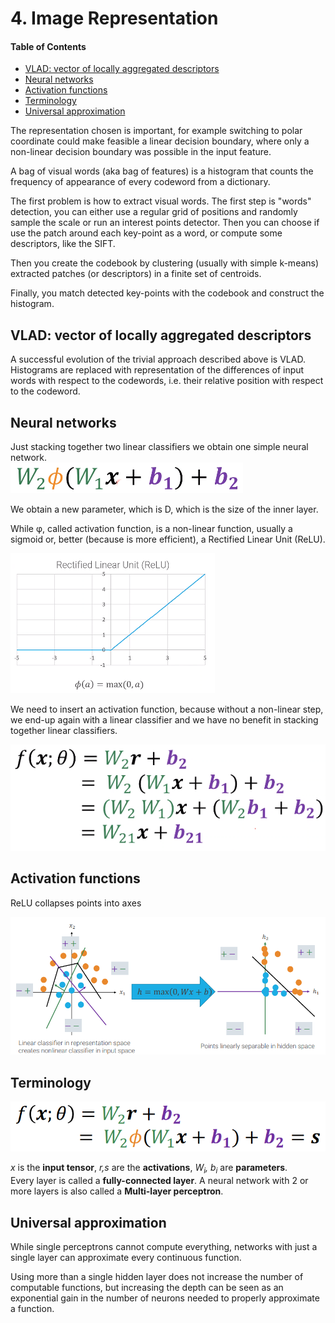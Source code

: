 # 4. Image Representation

#### Table of Contents

- [VLAD: vector of locally aggregated descriptors](#vlad--vector-of-locally-aggregated-descriptors)
- [Neural networks](#neural-networks)
- [Activation functions](#activation-functions)
- [Terminology](#terminology)
- [Universal approximation](#universal-approximation)

The representation chosen is important, for example switching to polar coordinate could make feasible a linear decision boundary, where only a non-linear decision boundary was possible in the input feature.

A bag of visual words (aka bag of features) is a histogram that counts the frequency of appearance of every codeword from a dictionary.

The first problem is how to extract visual words.  The first step is "words" detection, you can either use a regular grid of positions and randomly sample the scale or run an interest points detector.
Then you can choose if use the patch around each key-point as a word, or compute some descriptors, like the SIFT.

Then you create the codebook by clustering (usually with simple k-means) extracted patches (or descriptors) in a finite set of centroids.

Finally, you match detected key-points with the codebook and construct the histogram.

## VLAD: vector of locally aggregated descriptors
A successful evolution of the trivial approach described above is VLAD. Histograms are replaced with representation of the differences of input words with respect to the codewords, i.e. their relative position with respect to the codeword.

## Neural networks
Just stacking together two linear classifiers we obtain one simple neural network.  
![](assets/markdown-img-paste-20211008155244196.png)

We obtain a new parameter, which is D, which is the size of the inner layer.

While &phi;, called activation function, is a non-linear function, usually a sigmoid or, better (because is more efficient), a Rectified Linear Unit (ReLU).

![](assets/markdown-img-paste-20211008155608807.png)

We need to insert an activation function, because without a non-linear step, we end-up again with a linear classifier and we have no benefit in stacking together linear classifiers.

![](assets/markdown-img-paste-20211008155912890.png)

## Activation functions

ReLU collapses points into axes

![](assets/markdown-img-paste-20211011111910958.png)

## Terminology

![](assets/markdown-img-paste-20211011112049577.png)

_x_ is the **input tensor**, _r,s_ are the **activations**, _W<sub>i</sub>, b<sub>i</sub>_ are **parameters**.  
Every layer is called a **fully-connected layer**. A neural network with 2 or more layers is also called a **Multi-layer perceptron**.

## Universal approximation

While single perceptrons cannot compute everything, networks with just a single layer can approximate every continuous function.

Using more than a single hidden layer does not increase the number of computable functions, but increasing the depth can be seen as an exponential gain in the number of neurons needed to properly approximate a function.
